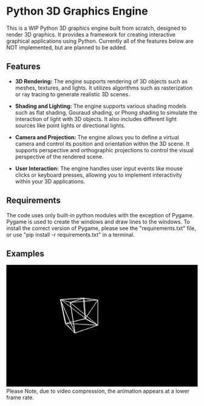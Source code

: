 # Python 3D Graphics Engine
This is a WIP Python 3D graphics engine built from scratch, designed to render 3D graphics. It provides a framework for creating interactive graphical applications using Python. Currently all of the features below are NOT implemented, but are planned to be added.

## Features
* **3D Rendering:** The engine supports rendering of 3D objects such as meshes, textures, and lights. It utilizes algorithms such as rasterization or ray tracing to generate realistic 3D scenes.

* **Shading and Lighting:** The engine supports various shading models such as flat shading, Gouraud shading, or Phong shading to simulate the interaction of light with 3D objects. It also includes different light sources like point lights or directional lights.

* **Camera and Projection:** The engine allows you to define a virtual camera and control its position and orientation within the 3D scene. It supports perspective and orthographic projections to control the visual perspective of the rendered scene.

* **User Interaction:** The engine handles user input events like mouse clicks or keyboard presses, allowing you to implement interactivity within your 3D applications.

## Requirements
The code uses only built-in python modules with the exception of Pygame. Pygame is used to create the windows and draw lines to the windows. To install the correct version of Pygame, please see the "requirements.txt" file, or use "pip install -r requirements.txt" in a terminal.

## Examples
<img src="images/cube_gif.gif" alt="Test of code">
Please Note, due to video compression, the animation appears at a lower frame rate.
